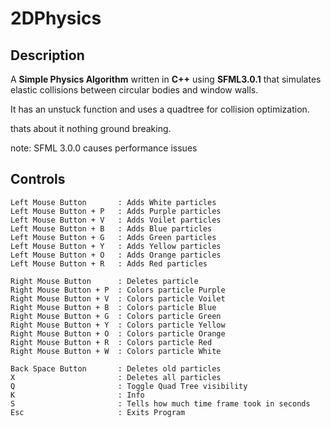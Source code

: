 # 2DPhysics
## Description
A **Simple Physics Algorithm** written in **C++** using **SFML3.0.1** that simulates elastic collisions between circular bodies and window walls.

It has an unstuck function and uses a quadtree for collision optimization.

thats about it nothing ground breaking.

note: SFML 3.0.0 causes performance issues

## Controls

    Left Mouse Button       : Adds White particles
    Left Mouse Button + P   : Adds Purple particles
    Left Mouse Button + V   : Adds Voilet particles
    Left Mouse Button + B   : Adds Blue particles
    Left Mouse Button + G   : Adds Green particles
    Left Mouse Button + Y   : Adds Yellow particles
    Left Mouse Button + O   : Adds Orange particles
    Left Mouse Button + R   : Adds Red particles

    Right Mouse Button      : Deletes particle
    Right Mouse Button + P  : Colors particle Purple
    Right Mouse Button + V  : Colors particle Voilet
    Right Mouse Button + B  : Colors particle Blue
    Right Mouse Button + G  : Colors particle Green
    Right Mouse Button + Y  : Colors particle Yellow
    Right Mouse Button + O  : Colors particle Orange
    Right Mouse Button + R  : Colors particle Red
    Right Mouse Button + W  : Colors particle White

    Back Space Button       : Deletes old particles
    X                       : Deletes all particles
    Q                       : Toggle Quad Tree visibility
    K                       : Info
    S                       : Tells how much time frame took in seconds
    Esc                     : Exits Program
